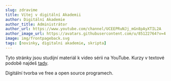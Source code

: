 ```yaml
---
slug: zdravime
title: Vítej v digitální Akademii
author: Digitální Akademie
author_title: Administrátor
author_url: https://www.youtube.com/channel/UCEEPRuNJj_mGn8pAyXTIL2A
author_image_url: https://avatars.githubusercontent.com/u/85122764?v=4
image: img/frontpageback.svg
tags: [novinky, digitalni akademie, skripta]
---
```


Tyto stránky jsou studijní materiál k video sérii na YouTube. Kurzy v textové podobě najdeš [tady](/docs/intro).

<!--truncate-->

Digitální tvorba ve free a open source programech. 
